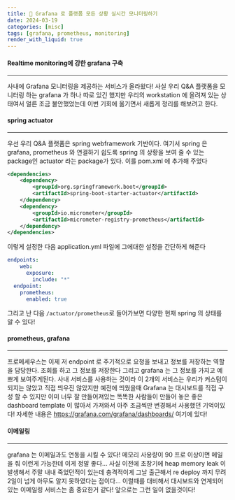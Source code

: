 ```yaml
---
title: 🥃 Grafana 로 플랫폼 모든 상황 실시간 모니터링하기
date: 2024-03-19
categories: [misc]
tags: [grafana, prometheus, monitoring]
render_with_liquid: true
---
```

#### Realtime monitoring에 강한 grafana 구축
---
사내에 Grafana 모니터링을 제공하는 서비스가 올라왔다! 사실 우리 Q&A 플랫폼을 모니터링 하는 grafana 가 하나 따로 있긴 했지만 우리의 workstation 에 올려져 있는 상태여서 얼른 조금 불안했었는데 이번 기회에 옮기면서 새롭게 정리를 해보려고 한다.

#### spring actuator
---
우선 우리 Q&A 플랫폼은 spring webframework 기반이다. 여기서 spring 은 grafana, prometheus 와 연결하기 쉽도록 spring 의 상황을 보여 줄 수 있는 package인 actuator 라는 package가 있다. 이를 pom.xml 에 추가해 주었다

```xml
<dependencies>
    <dependency>
        <groupId>org.springframework.boot</groupId>
        <artifactId>spring-boot-starter-actuator</artifactId>
    </dependency>
    <dependency>
        <groupId>io.micrometer</groupId>
        <artifactId>micrometer-registry-prometheus</artifactId>
    </dependency>
</dependencies>
```

이렇게 설정한 다음 application.yml 파일에 그에대한 설정을 간단하게 해준다
```yaml
endpoints:
    web:
      exposure:
        include: "*"
  endpoint:
    prometheus:
      enabled: true
```

그리고 난 다음 `/actuator/prometheus`로 들어가보면 다양한 현재 spring 의 상태를 알 수 있다!

#### prometheus, grafana
---
프로메세우스는 이제 저 endpoint 로 주기적으로 요청을 보내고 정보를 저장하는 역할을 담당한다. 
조회를 하고 그 정보를 저장한다 그리고 grafana 는 그 정보를 가지고 예쁘게 보여주게된다. 사내 서비스를 사용하는 것이라 이 2개의 서비스는 우리가 커스텀이 되지는 않았고 직접 띄우진 않았지만 예전에 띄웠을때 Grafana 는 대시보드를 직접 구성 할 수 있지만 이미 너무 잘 만들어져있는 똑똑한 사람들이 만들어 놓은 좋은 dashboard template 이 많아서 가져와서 아주 조금씩만 변경해서 사용했던 기억이있다! 자세한 내용은 https://grafana.com/grafana/dashboards/ 여기에 있다!

#### 이메일링
---
grafana 는 이메일과도 연동을 시킬 수 있다! 메모리 사용량이 90 프로 이상이면 메일을 줘 이런게 가능한데 이게 정말 좋다... 사실 이전에 초창기에 heap memory leak 이 발생해서 주말 내내 죽었던적이 있는데 충격적이게 그날 출근해서 re deploy 까지 무려 2일이 넘게 아무도 알지 못하였다는 점이다... 이럴때를 대비해서 대시보드와 연계되어 있는 이메일링 서비스는 좀 중요한거 같다! 앞으로는 그런 일이 없을것이다!